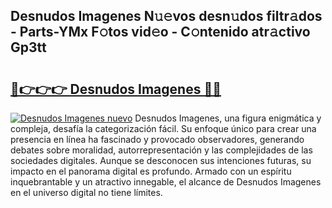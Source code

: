 ## Desnudos Imagenes N𝚞𝚎vos desn𝚞dos filtr𝚊dos - Parts-YMx F𝚘tos vid𝚎o - C𝚘ntenido atr𝚊ctivo Gp3tt

# <h2><a href="http://mb8zfz8.tromn.icu/?c=Desnudos+Imagenes">🔗👉👉👉 Desnudos Imagenes 🔗🔗</a></h2>

[![Desnudos Imagenes nuevo](https://i.imgur.com/pEAQMta.gif)](http://mb8zfz8.tromn.icu/?c=Desnudos+Imagenes)
Desnudos Imagenes, una figura enigmática y compleja, desafía la categorización fácil. Su enfoque único para crear una presencia en línea ha fascinado y provocado observadores, generando debates sobre moralidad, autorrepresentación y las complejidades de las sociedades digitales. Aunque se desconocen sus intenciones futuras, su impacto en el panorama digital es profundo. Armado con un espíritu inquebrantable y un atractivo innegable, el alcance de Desnudos Imagenes en el universo digital no tiene límites.
